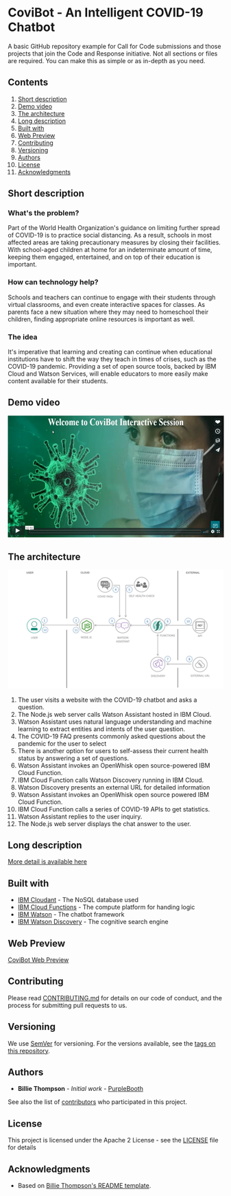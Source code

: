 # CoviBot - An Intelligent COVID-19 Chatbot

A basic GitHub repository example for Call for Code submissions and those projects that join the Code and Response initiative. Not all sections or files are required. You can make this as simple or as in-depth as you need.


## Contents

1. [Short description](#short-description)
1. [Demo video](#demo-video)
1. [The architecture](#the-architecture)
1. [Long description](#long-description)
1. [Built with](#built-with)
1. [Web Preview](#web-preview)
1. [Contributing](#contributing)
1. [Versioning](#versioning)
1. [Authors](#authors)
1. [License](#license)
1. [Acknowledgments](#acknowledgments)

## Short description

### What's the problem?

Part of the World Health Organization's guidance on limiting further spread of COVID-19 is to practice social distancing. As a result, schools in most affected areas are taking precautionary measures by closing their facilities. With school-aged children at home for an indeterminate amount of time,  keeping them engaged, entertained, and on top of their education is important.

### How can technology help?

Schools and teachers can continue to engage with their students through virtual classrooms, and even create interactive spaces for classes. As parents face a new situation where they may need to homeschool their children, finding appropriate online resources is important as well.

### The idea

It's imperative that learning and creating can continue when educational institutions have to shift the way they teach in times of crises, such as the COVID-19 pandemic. Providing a set of open source tools, backed by IBM Cloud and Watson Services, will enable educators to more easily make content available for their students.

## Demo video

[![Watch the video](https://github.com/cts-abhishekmajumder/code-strykers-covibot/blob/master/covibot-demo-thumbnail.PNG)](https://player.vimeo.com/video/442740990)

## The architecture

![Video transcription/translation app](https://github.com/cts-abhishekmajumder/code-strykers-covibot/blob/master/covibot-architecture-diagram.png)

1. The user visits a website with the COVID-19 chatbot and asks a question.
2. The Node.js web server calls Watson Assistant hosted in IBM Cloud.
3. Watson Assistant uses natural language understanding and machine learning to extract entities and intents of the user question.
4. The COVID-19 FAQ presents commonly asked questions about the pandemic for the user to select
5. There is another option for users to self-assess their current health status by answering a set of questions.
6. Watson Assistant invokes an OpenWhisk open source-powered IBM Cloud Function.
7. IBM Cloud Function calls Watson Discovery running in IBM Cloud.
8. Watson Discovery presents an external URL for detailed information
9. Watson Assistant invokes an OpenWhisk open source powered IBM Cloud Function.
10. IBM Cloud Function calls a series of COVID-19 APIs to get statistics.
11. Watson Assistant replies to the user inquiry.
12. The Node.js web server displays the chat answer to the user.

## Long description

[More detail is available here](DESCRIPTION.md)

## Built with

* [IBM Cloudant](https://cloud.ibm.com/catalog?search=cloudant#search_results) - The NoSQL database used
* [IBM Cloud Functions](https://cloud.ibm.com/catalog?search=cloud%20functions#search_results) - The compute platform for handing logic
* [IBM Watson](https://cloud.ibm.com/catalog?search=watson#search_results) - The chatbot framework
* [IBM Watson Discovery](https://cloud.ibm.com/catalog?search=discovery#search_results) - The cognitive search engine

## Web Preview

[CoviBot Web Preview](https://web-chat.global.assistant.watson.cloud.ibm.com/preview.html?region=eu-gb&integrationID=e222ce6d-7923-4330-abd6-b9a223d12358&serviceInstanceID=fd10a9da-d1f9-4fae-abb7-01a04cc81d83)

## Contributing

Please read [CONTRIBUTING.md](CONTRIBUTING.md) for details on our code of conduct, and the process for submitting pull requests to us.

## Versioning

We use [SemVer](http://semver.org/) for versioning. For the versions available, see the [tags on this repository](https://github.com/your/project/tags).

## Authors

* **Billie Thompson** - *Initial work* - [PurpleBooth](https://github.com/PurpleBooth)

See also the list of [contributors](https://github.com/Code-and-Response/Project-Sample/graphs/contributors) who participated in this project.

## License

This project is licensed under the Apache 2 License - see the [LICENSE](LICENSE) file for details

## Acknowledgments

* Based on [Billie Thompson's README template](https://gist.github.com/PurpleBooth/109311bb0361f32d87a2).

